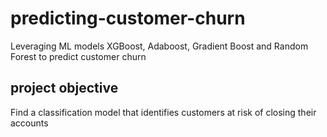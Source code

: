 # predicting-customer-churn
Leveraging ML models XGBoost, Adaboost, Gradient Boost and Random Forest to predict customer churn

## project objective
Find a classification model that identifies customers at risk of closing their accounts 
